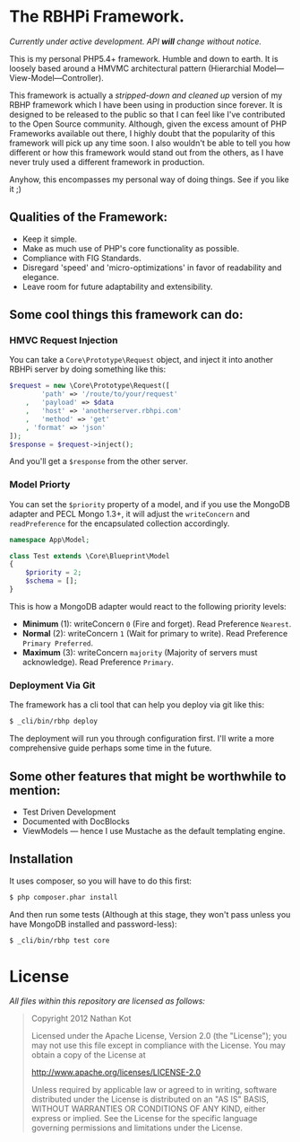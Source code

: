 # The RBHPi Framework.

_Currently under active development. API **will** change without notice._

This is my personal PHP5.4+ framework. Humble and down to earth. It is loosely based around a HMVMC architectural pattern (Hierarchial Model—View-Model—Controller).

This framework is actually a _stripped-down and cleaned up_ version of my RBHP framework which I have been using in production since forever. It is designed to be released to the public so that I can feel like I've contributed to the Open Source community. Although, given the excess amount of PHP Frameworks available out there, I highly doubt that the popularity of this framework will pick up any time soon. I also wouldn't be able to tell you how different or how this framework would stand out from the others, as I have never truly used a different framework in production.

Anyhow, this encompasses my personal way of doing things. See if you like it ;)

## Qualities of the Framework:

- Keep it simple.
- Make as much use of PHP's core functionality as possible.
- Compliance with FIG Standards.
- Disregard 'speed' and 'micro-optimizations' in favor of readability and elegance.
- Leave room for future adaptability and extensibility.

## Some cool things this framework can do:

### HMVC Request Injection

You can take a `Core\Prototype\Request` object, and inject it into another RBHPi server by doing something like this:

```php
$request = new \Core\Prototype\Request([
		'path' => '/route/to/your/request'
	,	'payload' => $data
	,	'host' => 'anotherserver.rbhpi.com'
	,	'method' => 'get'
	, 'format' => 'json'
]);
$response = $request->inject();
```

And you'll get a `$response` from the other server.

### Model Priorty

You can set the `$priority` property of a model, and if you use the MongoDB adapter and PECL Mongo 1.3+, it will adjust the `writeConcern` and `readPreference` for the encapsulated collection accordingly.

```php
namespace App\Model;

class Test extends \Core\Blueprint\Model
{
	$priority = 2;
	$schema = [];
}
```

This is how a MongoDB adapter would react to the following priority levels:

- **Minimum** (1): writeConcern `0` (Fire and forget). Read Preference `Nearest`.
- **Normal** (2): writeConcern `1` (Wait for primary to write). Read Preference `Primary Preferred`.
- **Maximum** (3): writeConcern `majority` (Majority of servers must acknowledge). Read Preference `Primary`.

### Deployment Via Git

The framework has a cli tool that can help you deploy via git like this:

```bash
$ _cli/bin/rbhp deploy
```

The deployment will run you through configuration first. I'll write a more comprehensive guide perhaps some time in the future.

## Some other features that might be worthwhile to mention:

- Test Driven Development
- Documented with DocBlocks
- ViewModels — hence I use Mustache as the default templating engine.

## Installation

It uses composer, so you will have to do this first:

```bash
$ php composer.phar install
```

And then run some tests (Although at this stage, they won't pass unless you have MongoDB installed and password-less):

```bash
$ _cli/bin/rbhp test core
```

# License

_All files within this repository are licensed as follows:_

>	Copyright 2012 Nathan Kot
>
>	Licensed under the Apache License, Version 2.0 (the "License");
>	you may not use this file except in compliance with the License.
>	You may obtain a copy of the License at
>
>	http://www.apache.org/licenses/LICENSE-2.0
>
>	Unless required by applicable law or agreed to in writing, software
>	distributed under the License is distributed on an "AS IS" BASIS,
>	WITHOUT WARRANTIES OR CONDITIONS OF ANY KIND, either express or implied.
>	See the License for the specific language governing permissions and
>	limitations under the License.

